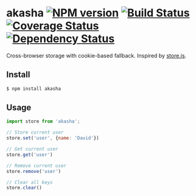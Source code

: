 # akasha [![NPM version][npm-img]][npm-url] [![Build Status][travis-img]][travis-url] [![Coverage Status][coveralls-img]][coveralls-url] [![Dependency Status][dependency-img]][dependency-url]
Cross-browser storage with cookie-based fallback. Inspired by
[store.js](https://github.com/marcuswestin/store.js/).

## Install
```bash
$ npm install akasha
```

## Usage
```javascript
import store from 'akasha';

// Store current user
store.set('user', {name: 'David'})

// Get current user
store.get('user')

// Remove current user
store.remove('user')

// Clear all keys
store.clear()
```

[travis-img]:     https://img.shields.io/travis/davidtai/akasha.svg
[travis-url]:     https://travis-ci.org/davidtai/akasha
[coveralls-img]:  https://coveralls.io/repos/davidtai/akasha/badge.svg?branch=master&service=github
[coveralls-url]:  https://coveralls.io/github/davidtai/akasha?branch=master
[dependency-url]: https://david-dm.org/davidtai/akasha
[dependency-img]: https://david-dm.org/davidtai/akasha.svg
[npm-img]:        https://img.shields.io/npm/v/akasha.svg
[npm-url]:        https://www.npmjs.com/package/akasha
[gitter-img]:     https://badges.gitter.im/join-chat.svg
[gitter-url]:     https://gitter.im/davidtai/hi

<!-- not used -->
[downloads-img]:     https://img.shields.io/npm/dm/akasha.svg
[downloads-url]:     http://badge.fury.io/js/akasha
[devdependency-img]: https://david-dm.org/davidtai/akasha/dev-status.svg
[devdependency-url]: https://david-dm.org/davidtai/akasha#info=devDependencies
